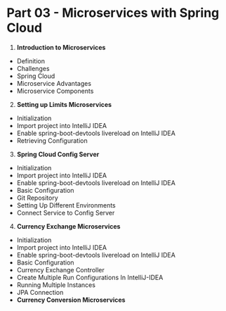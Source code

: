 # Part 03 - Microservices with Spring Cloud

1. **Introduction to Microservices**
  - Definition
  - Challenges
  - Spring Cloud
  - Microservice Advantages
  - Microservice Components
2. **Setting up Limits Microservices**
  - Initialization
  - Import project into IntelliJ IDEA
  - Enable spring-boot-devtools livereload on IntelliJ IDEA
  - Retrieving Configuration
3. **Spring Cloud Config Server**
  - Initialization
  - Import project into IntelliJ IDEA
  - Enable spring-boot-devtools livereload on IntelliJ IDEA
  - Basic Configuration
  - Git Repository
  - Setting Up Different Environments
  - Connect Service to Config Server
4. **Currency Exchange Microservices**
  - Initialization
  - Import project into IntelliJ IDEA
  - Enable spring-boot-devtools livereload on IntelliJ IDEA
  - Basic Configuration
  - Currency Exchange Controller
  - Create Multiple Run Configurations In IntelliJ-IDEA
  - Running Multiple Instances
  - JPA Connection
- **Currency Conversion Microservices**
